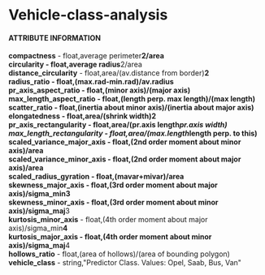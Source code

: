 # Vehicle-class-analysis

#### ATTRIBUTE INFORMATION
<b>compactness</b> - float,average perimeter**2/area<br>
<b>circularity</b> - float,average radius**2/area<br>
<b>distance_circularity</b> - float,area/(av.distance from border)**2<br>
<b>radius_ratio</b> - float,(max.rad-min.rad)/av.radius<br>
<b>pr_axis_aspect_ratio</b> - float,(minor axis)/(major axis)<br>
<b>max_length_aspect_ratio</b> - float,(length perp. max length)/(max length)<br>
<b>scatter_ratio</b> - float,(inertia about minor axis)/(inertia about major axis)<br>
<b>elongatedness</b> - float,area/(shrink width)**2<br>
<b>pr_axis_rectangularity</b> - float,area/(pr.axis length*pr.axis width)<br>
<b>max_length_rectangularity</b> - float,area/(max.length*length perp. to this)<br>
<b>scaled_variance_major_axis</b> - float,(2nd order moment about minor axis)/area<br>
<b>scaled_variance_minor_axis</b> - float,(2nd order moment about major axis)/area<br>
<b>scaled_radius_gyration</b> - float,(mavar+mivar)/area<br>
<b>skewness_major_axis</b> - float,(3rd order moment about major axis)/sigma_min**3<br>
<b>skewness_minor_axis</b> - float,(3rd order moment about minor axis)/sigma_maj**3<br>
<b>kurtosis_minor_axis</b> - float,(4th order moment about major axis)/sigma_min**4<br>
<b>kurtosis_major_axis</b> - float,(4th order moment about minor axis)/sigma_maj**4<br>
<b>hollows_ratio</b> - float,(area of hollows)/(area of bounding polygon)<br>
<b>vehicle_class</b> - string,"Predictor Class. Values: Opel, Saab, Bus, Van"<br>
